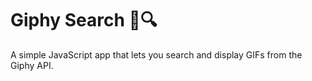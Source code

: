 # Giphy Search 🎥🔍

A simple JavaScript app that lets you search and display GIFs from the Giphy API.

